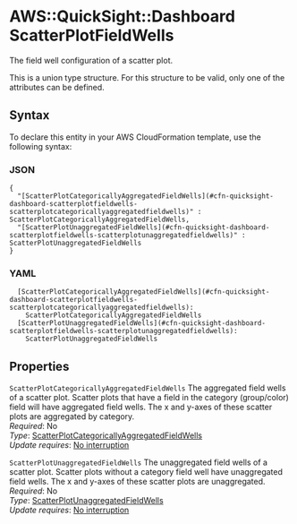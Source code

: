 # AWS::QuickSight::Dashboard ScatterPlotFieldWells<a name="aws-properties-quicksight-dashboard-scatterplotfieldwells"></a>

The field well configuration of a scatter plot\.

This is a union type structure\. For this structure to be valid, only one of the attributes can be defined\.

## Syntax<a name="aws-properties-quicksight-dashboard-scatterplotfieldwells-syntax"></a>

To declare this entity in your AWS CloudFormation template, use the following syntax:

### JSON<a name="aws-properties-quicksight-dashboard-scatterplotfieldwells-syntax.json"></a>

```
{
  "[ScatterPlotCategoricallyAggregatedFieldWells](#cfn-quicksight-dashboard-scatterplotfieldwells-scatterplotcategoricallyaggregatedfieldwells)" : ScatterPlotCategoricallyAggregatedFieldWells,
  "[ScatterPlotUnaggregatedFieldWells](#cfn-quicksight-dashboard-scatterplotfieldwells-scatterplotunaggregatedfieldwells)" : ScatterPlotUnaggregatedFieldWells
}
```

### YAML<a name="aws-properties-quicksight-dashboard-scatterplotfieldwells-syntax.yaml"></a>

```
  [ScatterPlotCategoricallyAggregatedFieldWells](#cfn-quicksight-dashboard-scatterplotfieldwells-scatterplotcategoricallyaggregatedfieldwells):
    ScatterPlotCategoricallyAggregatedFieldWells
  [ScatterPlotUnaggregatedFieldWells](#cfn-quicksight-dashboard-scatterplotfieldwells-scatterplotunaggregatedfieldwells):
    ScatterPlotUnaggregatedFieldWells
```

## Properties<a name="aws-properties-quicksight-dashboard-scatterplotfieldwells-properties"></a>

`ScatterPlotCategoricallyAggregatedFieldWells` <a name="cfn-quicksight-dashboard-scatterplotfieldwells-scatterplotcategoricallyaggregatedfieldwells"></a>
The aggregated field wells of a scatter plot\. Scatter plots that have a field in the category \(group/color\) field will have aggregated field wells\. The x and y\-axes of these scatter plots are aggregated by category\.  
_Required_: No  
_Type_: [ScatterPlotCategoricallyAggregatedFieldWells](aws-properties-quicksight-dashboard-scatterplotcategoricallyaggregatedfieldwells.md)  
_Update requires_: [No interruption](https://docs.aws.amazon.com/AWSCloudFormation/latest/UserGuide/using-cfn-updating-stacks-update-behaviors.html#update-no-interrupt)

`ScatterPlotUnaggregatedFieldWells` <a name="cfn-quicksight-dashboard-scatterplotfieldwells-scatterplotunaggregatedfieldwells"></a>
The unaggregated field wells of a scatter plot\. Scatter plots without a category field well have unaggregated field wells\. The x and y\-axes of these scatter plots are unaggregated\.  
_Required_: No  
_Type_: [ScatterPlotUnaggregatedFieldWells](aws-properties-quicksight-dashboard-scatterplotunaggregatedfieldwells.md)  
_Update requires_: [No interruption](https://docs.aws.amazon.com/AWSCloudFormation/latest/UserGuide/using-cfn-updating-stacks-update-behaviors.html#update-no-interrupt)
